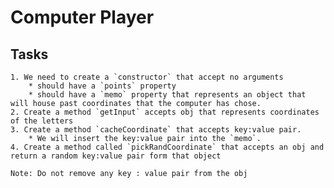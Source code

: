 # Computer Player

## Tasks
    1. We need to create a `constructor` that accept no arguments
        * should have a `points` property
        * should have a `memo` property that represents an object that will house past coordinates that the computer has chose.
    2. Create a method `getInput` accepts obj that represents coordinates of the letters
    3. Create a method `cacheCoordinate` that accepts key:value pair.
        * We will insert the key:value pair into the `memo`.
    4. Create a method called `pickRandCoordinate` that accepts an obj and return a random key:value pair form that object

    Note: Do not remove any key : value pair from the obj
